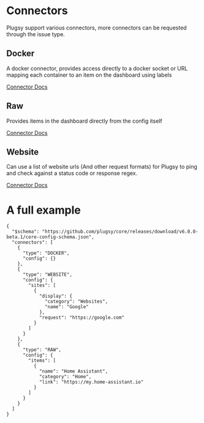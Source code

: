 # Connectors

Plugsy support various connectors, more connectors can be requested through the issue type.

## Docker

A docker connector, provides access directly to a docker socket or URL mapping each container to an item on the dashboard using labels

[Connector Docs](connectors/docker.md)

## Raw

Provides items in the dashboard directly from the config itself

[Connector Docs](connectors/raw.md)

## Website

Can use a list of website urls (And other request formats) for Plugsy to ping and check against a status code or response regex.

[Connector Docs](connectors/website.md)

# A full example

```jsonc
{
  "$schema": "https://github.com/plugsy/core/releases/download/v6.0.0-beta.1/core-config-schema.json",
  "connectors": [
    {
      "type": "DOCKER",
      "config": {}
    },
    {
      "type": "WEBSITE",
      "config": {
        "sites": [
          {
            "display": {
              "category": "Websites",
              "name": "Google"
            },
            "request": "https://google.com"
          }
        ]
      }
    },
    {
      "type": "RAW",
      "config": {
        "items": [
          {
            "name": "Home Assistant",
            "category": "Home",
            "link": "https://my.home-assistant.io"
          }
        ]
      }
    }
  ]
}
```
